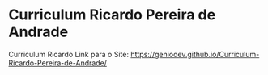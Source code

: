 # Curriculum Ricardo Pereira de Andrade
 Curriculum Ricardo
Link para o Site: https://geniodev.github.io/Curriculum-Ricardo-Pereira-de-Andrade/
